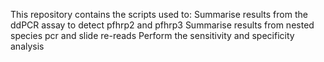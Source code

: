This repository contains the scripts used to:
Summarise results from the ddPCR assay to detect pfhrp2 and pfhrp3
Summarise results from nested species pcr and slide re-reads
Perform the sensitivity and specificity analysis
